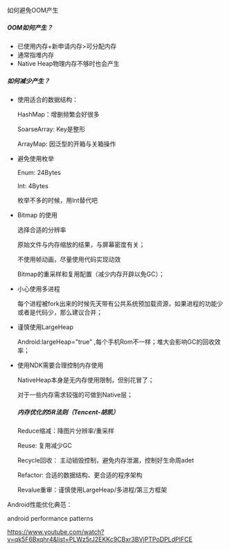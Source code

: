 如何避免OOM产生

##### OOM如何产生？

- 已使用内存+新申请内存>可分配内存
- 通常指堆内存
- Native Heap物理内存不够时也会产生

##### 如何减少产生？

- 使用适合的数据结构：

  HashMap：增删频繁会好很多

  SoarseArray: Key是整形

  ArrayMap: 因泛型的开箱与关箱操作

- 避免使用枚举

  Enum: 24Bytes 

  Int: 4Bytes

  枚举不多的时候，用Int替代吧

- Bitmap 的使用

  选择合适的分辨率

  原始文件与内存缩放的结果，与屏幕密度有关；

  不使用帧动画，尽量使用代码实现动效

  Bitmap的重采样和复用配置（减少内存开辟以免GC）；

- 小心使用多进程

  每个进程被fork出来的时候先天带有公共系统预加载资源，如果进程的功能少或者是代码少，那么建议合并；

- 谨慎使用LargeHeap

  Android:largeHeap="true" ,每个手机Rom不一样；堆大会影响GC的回收效率；

- 使用NDK需要合理控制内存使用

  NativeHeap本身是无内存使用限制，但别花冒了；

  对于一些内存需求较强的可做到Native层；

  

  ##### 内存优化的5R法则（Tencent-胡凯）

  Reduce缩减：降图片分辨率/重采样

  Reuse: 复用减少GC

  Recycle回收： 主动销毁控制，避免内存泄漏，控制好生命周adet

  Refactor: 合适的数据结构、更合适的程序架构

  Revalue重审：谨慎使用LargeHeap/多进程/第三方框架



Android性能优化典范：

android performance patterns

https://www.youtube.com/watch?v=qk5F6Bxqhr4&list=PLWz5rJ2EKKc9CBxr3BVjPTPoDPLdPIFCE



